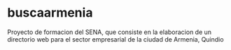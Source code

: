 buscaarmenia
============

Proyecto de formacion del SENA, que consiste en la elaboracion de un directorio web para el sector empresarial de la ciudad de Armenia, Quindio